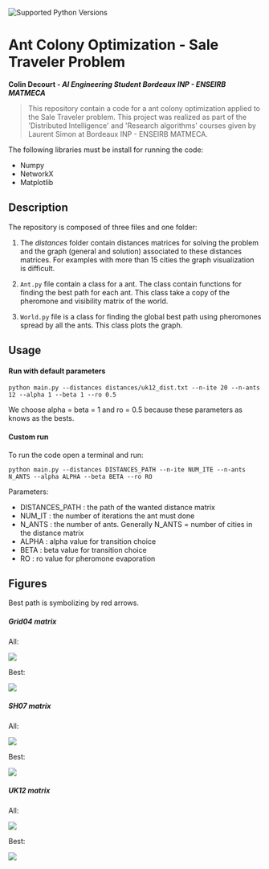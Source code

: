 ![Supported Python Versions](https://img.shields.io/badge/Python->=3.6-blue.svg?logo=python&logoColor=white)

# Ant Colony Optimization - Sale Traveler Problem

**Colin Decourt - *AI Engineering Student Bordeaux INP - ENSEIRB MATMECA*** 

> This repository contain a code for a ant colony optimization applied to the Sale Traveler problem. This project was 
>realized as part of the 'Distributed Intelligence' and 'Research algorithms' courses given by Laurent Simon at 
>Bordeaux INP - ENSEIRB MATMECA. 

The following libraries must be install for running the code: 
* Numpy 
* NetworkX
* Matplotlib

## Description

The repository is composed of three files and one folder:
1. The *distances* folder contain distances matrices for solving
 the problem and the graph (general and solution) associated to these distances matrices. For examples with more than 15
 cities the graph visualization is difficult. 

2. `Ant.py` file contain a class for a ant. The class contain functions for finding the best path for each ant. This
class take a copy of the pheromone and visibility matrix of the world. 

3. `World.py` file is a class for finding the global best path using pheromones spread by all the ants. This class plots
the graph.  

## Usage

#### Run with default parameters 

 ``python main.py --distances distances/uk12_dist.txt --n-ite 20 --n-ants 12 --alpha 1 --beta 1 --ro 0.5``

We choose alpha = beta = 1 and ro = 0.5 because these parameters as knows as the bests. 

#### Custom run
 To run the code open a terminal and run: 
 
 ``python main.py --distances DISTANCES_PATH --n-ite NUM_ITE --n-ants N_ANTS --alpha ALPHA --beta BETA --ro RO``
 
 Parameters:
 * DISTANCES_PATH : the path of the wanted distance matrix
 * NUM_IT : the number of iterations the ant must done
 * N_ANTS : the number of ants. Generally N_ANTS = number of cities in the distance matrix
 * ALPHA : alpha value for transition choice
 * BETA : beta value for transition choice
 * RO : ro value for pheromone evaporation 

 ## Figures
 
 Best path is symbolizing by red arrows. 
 
 ##### Grid04 matrix
 
 All:
 
 ![](distances/grid_04_all_path.png)
 
 Best: 
 
  ![](distances/grid_04_best_path.png)

 ##### SH07 matrix
 
  All:
 
 ![](distances/sh07_dist_all_path.png)
 
 Best: 
 
  ![](distances/sh07_dist_best_path.png)
 
 ##### UK12 matrix
 
  All:
 
 ![](distances/uk12_dist_all_path.png)
 
 Best: 
 
  ![](distances/uk12_dist_best_path.png)
